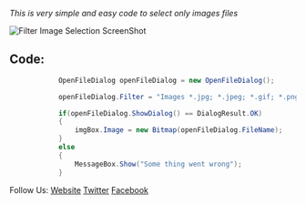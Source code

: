 *This is very simple and easy code to select only images files*

![Filter Image Selection ScreenShot](https://i.imgur.com/o5HlShu.png)





## Code:
```C#
            OpenFileDialog openFileDialog = new OpenFileDialog();

            openFileDialog.Filter = "Images *.jpg; *.jpeg; *.gif; *.png; *.bmp; *.tif, *.tiff; | *.jpg; *.jpeg; *.gif; *.png; *.bmp; *.tif, *.tiff;";

            if(openFileDialog.ShowDialog() == DialogResult.OK)
            {
                imgBox.Image = new Bitmap(openFileDialog.FileName);
            }
            else
            {
                MessageBox.Show("Some thing went wrong");
            }
```



Follow Us:
[Website](https://thenanosoft.com)
[Twitter](https://twitter.com/thenanosoft)
[Facebook](https://facebook.com/thenanosoft)
